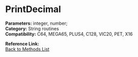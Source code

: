 # PrintDecimal

**Parameters:** integer, number;  
**Category:** String routines  
**Compatibility:** C64, MEGA65, PLUS4, C128, VIC20, PET,  X16  

**Reference Link:**  
[Back to Methods List](../../SUMMARY.md)
